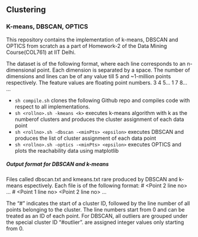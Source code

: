 ## Clustering

### K-means, DBSCAN, OPTICS

This repository contains the implementation of k-means, DBSCAN and OPTICS from scratch as a part of Homework-2 of the Data Mining Course(COL761) at IIT Delhi.

The dataset is of the following format, where each line corresponds to an n-dimensional point. Each dimension is separated by a space. The number of dimensions and lines can be of any value till 5 and ~1-million points respectively. The feature values are floating point numbers.
3 4 5... 
1 7 8... 
...

- ```sh compile.sh``` clones the following Github repo and compiles  code with respect to all implementations.
- ```sh <rollno>.sh -kmeans <k>``` executes k-means algorithm with k as the numberof clusters and produces the cluster assignment of each data point
- ```sh <rollno>.sh -dbscan -<minPts> <epsilon>``` executes DBSCAN and produces the list of cluster assignment of each data point
- ```sh <rollno>.sh -optics -<minPts> <epsilon>``` executes OPTICS and plots the reachability data using matplotlib

##### Output format for DBSCAN and k-means
Files called dbscan.txt and kmeans.txt rare produced by DBSCAN and k-means espectively. Each file is of the following format:
#<cluster ID>
<Point1 line no>
<Point 2 line no>
...
#<cluster ID> 
<Point 1 line no>
<Point 2 line no> 
...
  
The “#” indicates the start of a cluster ID, followed by the line number of all points belonging to the cluster. The line numbers start from 0 and can be treated as an ID of each point. For DBSCAN, all outliers are grouped under the special cluster ID “#outlier”. 
<cluster ID> are assigned integer values only starting from 0.
